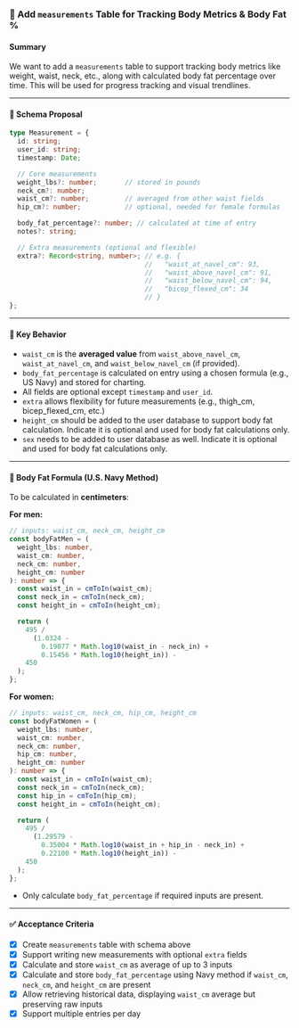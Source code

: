 ### 📏 Add `measurements` Table for Tracking Body Metrics & Body Fat %

#### Summary

We want to add a `measurements` table to support tracking body metrics like weight, waist, neck, etc., along with calculated body fat percentage over time. This will be used for progress tracking and visual trendlines.

---

#### 💾 Schema Proposal

```ts
type Measurement = {
  id: string;
  user_id: string;
  timestamp: Date;

  // Core measurements
  weight_lbs?: number;       // stored in pounds
  neck_cm?: number;
  waist_cm?: number;         // averaged from other waist fields
  hip_cm?: number;           // optional, needed for female formulas

  body_fat_percentage?: number; // calculated at time of entry
  notes?: string;

  // Extra measurements (optional and flexible)
  extra?: Record<string, number>; // e.g. {
                                  //   "waist_at_navel_cm": 93,
                                  //   "waist_above_navel_cm": 91,
                                  //   "waist_below_navel_cm": 94,
                                  //   "bicep_flexed_cm": 34
                                  // }
};
```

---

#### 🧠 Key Behavior

* `waist_cm` is the **averaged value** from `waist_above_navel_cm`, `waist_at_navel_cm`, and `waist_below_navel_cm` (if provided).
* `body_fat_percentage` is calculated on entry using a chosen formula (e.g., US Navy) and stored for charting.
* All fields are optional except `timestamp` and `user_id`.
* `extra` allows flexibility for future measurements (e.g., thigh\_cm, bicep\_flexed\_cm, etc.)
* `height_cm` should be added to the user database to support body fat calculation. Indicate it is optional and used for body fat calculations only.
* `sex` needs to be added to user database as well. Indicate it is optional and used for body fat calculations only.

---

#### 📐 Body Fat Formula (U.S. Navy Method)

To be calculated in **centimeters**:

**For men:**

```ts
// inputs: waist_cm, neck_cm, height_cm
const bodyFatMen = (
  weight_lbs: number,
  waist_cm: number,
  neck_cm: number,
  height_cm: number
): number => {
  const waist_in = cmToIn(waist_cm);
  const neck_in = cmToIn(neck_cm);
  const height_in = cmToIn(height_cm);

  return (
    495 /
      (1.0324 -
        0.19077 * Math.log10(waist_in - neck_in) +
        0.15456 * Math.log10(height_in)) -
    450
  );
};

```

**For women:**

```ts
// inputs: waist_cm, neck_cm, hip_cm, height_cm
const bodyFatWomen = (
  weight_lbs: number,
  waist_cm: number,
  neck_cm: number,
  hip_cm: number,
  height_cm: number
): number => {
  const waist_in = cmToIn(waist_cm);
  const neck_in = cmToIn(neck_cm);
  const hip_in = cmToIn(hip_cm);
  const height_in = cmToIn(height_cm);

  return (
    495 /
      (1.29579 -
        0.35004 * Math.log10(waist_in + hip_in - neck_in) +
        0.22100 * Math.log10(height_in)) -
    450
  );
};
```

* Only calculate `body_fat_percentage` if required inputs are present.

---

#### ✅ Acceptance Criteria

* [x] Create `measurements` table with schema above
* [x] Support writing new measurements with optional `extra` fields
* [x] Calculate and store `waist_cm` as average of up to 3 inputs
* [x] Calculate and store `body_fat_percentage` using Navy method if `waist_cm`, `neck_cm`, and `height_cm` are present
* [x] Allow retrieving historical data, displaying `waist_cm` average but preserving raw inputs
* [x] Support multiple entries per day
